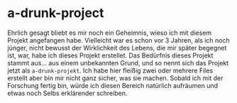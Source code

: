 a-drunk-project
=================

Ehrlich gesagt bliebt es mir noch ein Geheimnis, wieso ich mit diesem Projekt angefangen habe. Vielleicht war es schon vor 3 Jahren, als ich noch jünger, nicht bewusst der Wirklichkeit des Lebens, die mir später begegnet ist, war, habe ich dieses Projekt erstellet. Das Bedürfnis dieses Projekt stammt aus... aus einem unbekannten Grund, und so nennt sich das Projekt jetzt als `a-drunk-projekt`. Ich habe hier fleißig zwei oder mehrere Files erstellt aber bin mir nicht ganz sicher, was sie machen. Sobald ich mit der Forschung fertig bin, würde ich diesen Bereich natürlich aufräumen und etwas noch Selbs erklärender schreiben.